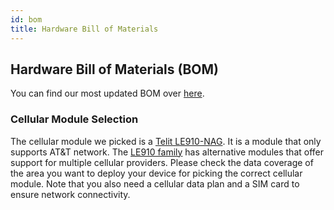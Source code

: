```yaml
---
id: bom
title: Hardware Bill of Materials
---
```


## Hardware Bill of Materials (BOM)

You can find our most updated BOM over [here][1].

### Cellular Module Selection

The cellular module we picked is a [Telit LE910-NAG][2]. It is a module that
only supports AT&T network. The [LE910 family][3] has alternative modules that
offer support for multiple cellular providers. Please check the data coverage
of the area you want to deploy your device for picking the correct cellular
module. Note that you also need a cellular data plan and a SIM card to ensure
network connectivity.

[1]: https://drive.google.com/open?id=1WqZEwrMn0YtipQEH7p_CY4DoMpcck4VHPD6FeaK7hyM
[2]: https://shop.dcsbusiness.com/product/le910-mini-pcie/
[3]: https://www.telit.com/wp-content/uploads/2017/09/Telit_xE910_Mini_PCIe_Adapter_HW_USER_GUIDE_r11.pdf
